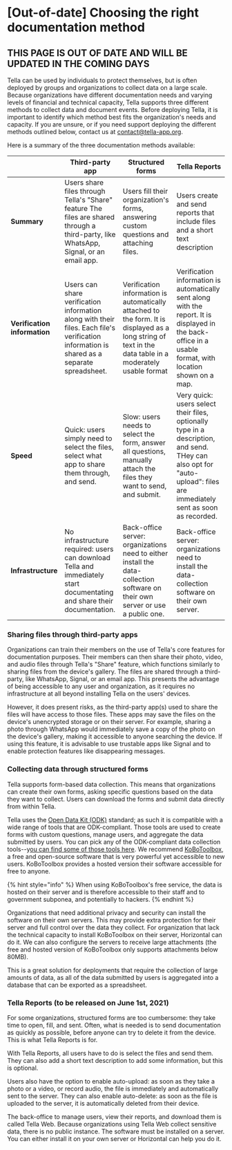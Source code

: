 # \[Out-of-date] Choosing the right documentation method

## THIS PAGE IS OUT OF DATE AND WILL BE UPDATED IN THE COMING DAYS

Tella can be used by individuals to protect themselves, but is often deployed by groups and organizations to collect data on a large scale. Because organizations have different documentation needs and varying levels of financial and technical capacity, Tella supports three different methods to collect data and document events. Before deploying Tella, it is important to identify which method best fits the organization's needs and capacity. If you are unsure, or if you need support deploying the different methods outlined below, contact us at contact@tella-app.org.&#x20;

Here is a summary of the three documentation methods available:

|                              | Third-party app                                                                                                                            | Structured forms                                                                                                                                         | Tella Reports                                                                                                                                                          |
| ---------------------------- | ------------------------------------------------------------------------------------------------------------------------------------------ | -------------------------------------------------------------------------------------------------------------------------------------------------------- | ---------------------------------------------------------------------------------------------------------------------------------------------------------------------- |
| **Summary**                  | Users share files through Tella's "Share" feature The files are shared through a third-party, like WhatsApp, Signal, or an email app.      | Users fill their organization's forms, answering custom questions and attaching files.                                                                   | Users create and send reports that include files and a short text description                                                                                          |
| **Verification information** | Users can share verification information along with their files. Each file's verification information is shared as a separate spreadsheet. | Verification information is automatically attached to the form. It is displayed as a long string of text in the data table in a moderately usable format | Verification information is automatically sent along with the report. It is displayed in the back-office in a usable format, with location shown on a map.             |
| **Speed**                    | Quick: users simply need to select the files, select what app to share them through, and send.                                             | Slow: users needs to select the form, answer all questions, manually attach the files they want to send, and submit.                                     | Very quick: users select their files, optionally type in a description, and send. THey can also opt for "auto-upload": files are immediately sent as soon as recorded. |
| **Infrastructure**           | No infrastructure required: users can download Tella and immediately start documentating and share their documentation.                    | Back-office server: organizations need to either install the data-collection software on their own server or use a public one.                           | Back-office server: organizations need to install the data-collection software on their own server.                                                                    |

### Sharing files through third-party apps

Organizations can train their members on the use of Tella's core features for documentation purposes. Their members can then share their photo, video, and audio files through Tella's "Share" feature, which functions similarly to sharing files from the device's gallery. The files are shared through a third-party, like WhatsApp, Signal, or an email app. This presents the advantage of being accessible to any user and organization, as it requires no infrastructure at all beyond installing Tella on the users' devices.&#x20;

However, it does present risks, as the third-party app(s) used to share the files will have access to those files. These apps may save the files on the device's unencrypted storage or on their server. For example, sharing a photo through WhatsApp would immediately save a copy of the photo on the device's gallery, making it accessible to anyone searching the device. If using this feature, it is advisable to use trustable apps like Signal and to enable protection features like disappearing messages.&#x20;

### Collecting data through structured forms

Tella supports form-based data collection. This means that organizations can create their own forms, asking specific questions based on the data they want to collect. Users can download the forms and submit data directly from within Tella.&#x20;

Tella uses the [Open Data Kit (ODK)](http://opendatakit.org) standard; as such it is compatible with a wide range of tools that are ODK-compliant. Those tools are used to create forms with custom questions, manage users, and aggregate the data submitted by users. You can pick any of the ODK-compliant data collection tools--y[ou can find some of those tools here](https://opendatakit.org/community/ecosystem/). We recommend [KoBoToolbox](http://kobotoolbox.org), a free and open-source software that is very powerful yet accessible to new users. KoBoToolbox provides a hosted version their software accessible for free to anyone.&#x20;

{% hint style="info" %}
When using KoBoToolbox's free service, the data is hosted on their server and is therefore accessible to their staff and to government subponea, and potentially to hackers.
{% endhint %}

Organizations that need additional privacy and security can install the software on their own servers. This may provide extra protection for their server and full control over the data they collect. For organization that lack the technical capacity to install KoBoToolbox on their server, Horizontal can do it. We can also configure the servers to receive large attachments (the free and hosted version of KoBoToolbox only supports attachments below 80MB).&#x20;

This is a great solution for deployments that require the collection of large amounts of data, as all of the data submitted by users is aggregated into a database that can be exported as a spreadsheet.&#x20;

### Tella Reports (to be released on June 1st, 2021)

For some organizations, structured forms are too cumbersome: they take time to open, fill, and sent. Often, what is needed is to send documentation as quickly as possible, before anyone can try to delete it from the device. This is what Tella Reports is for.

With Tella Reports, all users have to do is select the files and send them. They can also add a short text description to add some information, but this is optional.&#x20;

Users also have the option to enable auto-upload: as soon as they take a photo or a video, or record audio, the file is immediately and automatically sent to the server. They can also enable auto-delete: as soon as the file is uploaded to the server, it is automatically deleted from their device.&#x20;

The back-office to manage users, view their reports, and download them is called Tella Web. Because organizations using Tella Web collect sensitive data, there is no public instance. The software must be installed on a server. You can either install it on your own server or Horizontal can help you do it.&#x20;

